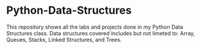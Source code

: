 # Python-Data-Structures
This repository shows all the labs and projects done in my Python Data Structures class. Data structures covered includes but not limeted to:
Array, Queues, Stacks, Linked Structures, and Trees.
